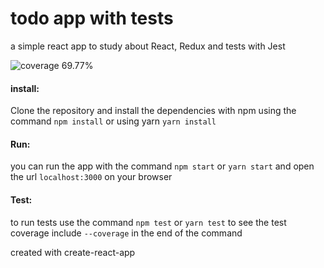 # todo app with tests

a simple react app to study about React, Redux and tests with Jest

![coverage 69.77%](https://img.shields.io/badge/Coverage-69.77%25-yellow.svg)

#### install: 
Clone the repository and install the dependencies with npm using the command `npm install` or using yarn `yarn install`

#### Run: 
you can run the app with the command `npm start` or `yarn start` and open the url `localhost:3000` on your browser

#### Test:
to run tests use the command `npm test` or `yarn test` to see the test coverage include `--coverage` in the end of the command


created with create-react-app